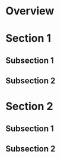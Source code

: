 # Overview

# Section 1

## Subsection 1

## Subsection 2

# Section 2

## Subsection 1

## Subsection 2
